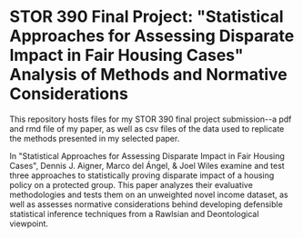 # STOR 390 Final Project: "Statistical Approaches for Assessing Disparate Impact in Fair Housing Cases" Analysis of Methods and Normative Considerations

This repository hosts files for my STOR 390 final project submission--a pdf and rmd file of my paper, as well as csv files of the data used to replicate the methods presented in my selected paper. 

In "Statistical Approaches for Assessing Disparate Impact in Fair Housing Cases", Dennis J. Aigner, Marco del Ángel, & Joel Wiles examine and test three approaches to statistically proving disparate impact of a housing policy on a protected group. This paper analyzes their evaluative methodologies and tests them on an unweighted novel income dataset, as well as assesses normative considerations behind developing defensible statistical inference techniques from a Rawlsian and Deontological viewpoint. 

